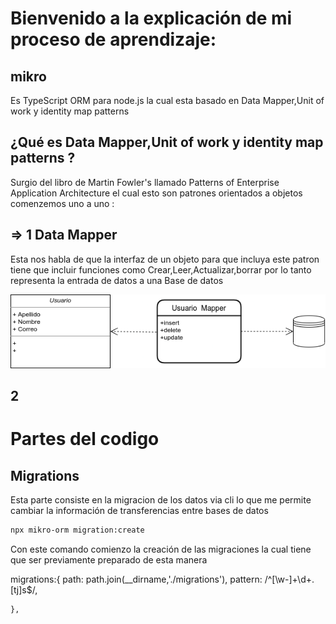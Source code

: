 # Bienvenido a la explicación de mi proceso de aprendizaje: 

## mikro 
Es TypeScript ORM para node.js la cual esta basado en Data Mapper,Unit of work y identity map patterns 

## ¿Qué es  Data Mapper,Unit of work y identity map patterns ?

Surgio del libro de  Martin Fowler's llamado Patterns of Enterprise Application Architecture el cual esto son patrones orientados a objetos comenzemos uno a uno :

## => 1 Data Mapper 
Esta nos habla de que la interfaz de un objeto para que incluya este patron tiene que incluir funciones como  Crear,Leer,Actualizar,borrar  por lo tanto representa la entrada de datos a una Base de datos 

 ![Data Mapper](https://github.com/dfgarciac1/React_Type_Graphql/blob/main/EXPLI/Mapeado.png)


## 2 




# Partes del codigo 

## Migrations 
Esta parte consiste en la migracion de los datos via cli  lo que me permite cambiar la información de transferencias entre bases de datos 
```bash
npx mikro-orm migration:create
 ```
Con este comando comienzo  la creación de las migraciones la cual tiene que ser previamente preparado de esta manera 

migrations:{
 path: path.join(__dirname,'./migrations'),
 pattern: /^[\w-]+\d+\.[tj]s$/,

    },

